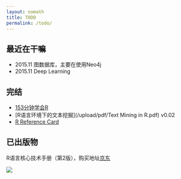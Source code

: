 ```yaml
---
layout: nomath
title: TODO
permalink: /todo/
---
```



## 最近在干嘛 #

- 2015.11 图数据库，主要在使用Neo4j
- 2015.11 Deep Learning

## 完结 #

- [153分钟学会R](http://cran.r-project.org/doc/contrib/Liu-FAQ.pdf)
- [R语言环境下的文本挖掘](/upload/pdf/Text Mining in R.pdf) v0.02
- [R Reference Card](http://cran.r-project.org/doc/contrib/Liu-R-refcard.pdf)

## 已出版物

R语言核心技术手册（第2版），购买地址[京东](http://item.jd.com/11520666.html)

![](http://img11.360buyimg.com/n1/jfs/t232/47/1457359363/382415/fcbd6b2c/53fb11dfN3f0007f3.jpg)


